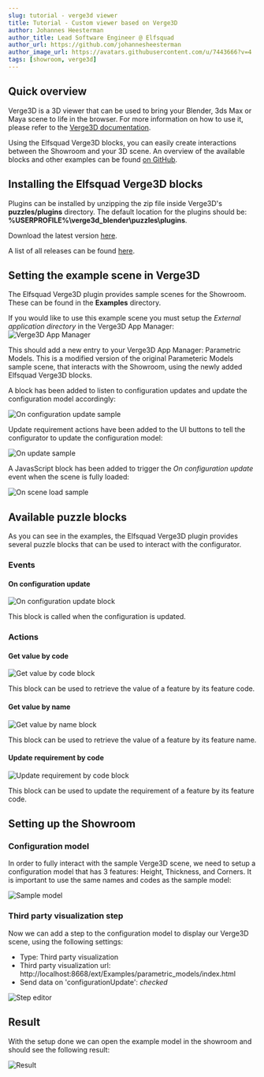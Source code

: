 ```yaml
---
slug: tutorial - verge3d viewer
title: Tutorial - Custom viewer based on Verge3D
author: Johannes Heesterman
author_title: Lead Software Engineer @ Elfsquad
author_url: https://github.com/johannesheesterman
author_image_url: https://avatars.githubusercontent.com/u/7443666?v=4
tags: [showroom, verge3d]
---
```



## Quick overview

Verge3D is a 3D viewer that can be used to bring your Blender, 3ds Max or Maya scene to life in the browser. For more information on how to use it, please refer to the [Verge3D documentation](https://www.soft8soft.com/verge3d/).

Using the Elfsquad Verge3D blocks, you can easily create interactions between the Showroom and your 3D scene. An overview of the available blocks and other examples can be found [on GitHub](https://github.com/Elfsquad/verge3d).

## Installing the Elfsquad Verge3D blocks
Plugins can be installed by unzipping the zip file inside Verge3D's **puzzles/plugins** directory. The default location for the plugins should be: **%USERPROFILE%\verge3d_blender\puzzles\plugins**.

Download the latest version [here](https://github.com/Elfsquad/verge3d/archive/refs/tags/1.0.0.zip).

A list of all releases can be found [here](https://github.com/Elfsquad/verge3d/releases).

## Setting the example scene in Verge3D
The Elfsquad Verge3D plugin provides sample scenes for the Showroom. These can be found in the **Examples** directory.

If you would like to use this example scene you must setup the *External application directory* in the Verge3D App Manager:
![Verge3D App Manager](/img/tutorial/verge3d/verge3d-app-manager.png)

This should add a new entry to your Verge3D App Manager: Parametric Models. This is a modified version of the original Parameteric Models sample scene, that interacts with the Showroom, using the newly added Elfsquad Verge3D blocks.

A block has been added to listen to configuration updates and update the configuration model accordingly:

![On configuration update sample](/img/tutorial/verge3d/example1.png)

Update requirement actions have been added to the UI buttons to tell the configurator to update the configuration model:

![On update sample](/img/tutorial/verge3d/example3.png)

A JavasScript block has been added to trigger the *On configuration update* event when the scene is fully loaded:

![On scene load sample](/img/tutorial/verge3d/example2.png)

## Available puzzle blocks
As you can see in the examples, the Elfsquad Verge3D plugin provides several puzzle blocks that can be used to interact with the configurator.

### Events

#### On configuration update

![On configuration update block](/img/tutorial/verge3d/on_configuration_update.png)

This block is called when the configuration is updated.

### Actions

#### Get value by code

![Get value by code block](/img/tutorial/verge3d/get_value_by_code.png)

This block can be used to retrieve the value of a feature by its feature code.

#### Get value by name

![Get value by name block](/img/tutorial/verge3d/get_value_by_name.png)

This block can be used to retrieve the value of a feature by its feature name.

#### Update requirement by code

![Update requirement by code block](/img/tutorial/verge3d/update_requirement_by_code.png)

This block can be used to update the requirement of a feature by its feature code.


## Setting up the Showroom

### Configuration model

In order to fully interact with the sample Verge3D scene, we need to setup a configuration model that has 3 features: Height, Thickness, and Corners. It is important to use the same names and codes as the sample model:

![Sample model](/img/tutorial/verge3d/sample_model.png)


### Third party visualization step

Now we can add a step to the configuration model to display our Verge3D scene, using the following settings:
* Type: Third party visualization
* Third party visualization url: http://localhost:8668/ext/Examples/parametric_models/index.html
* Send data on 'configurationUpdate': *checked*

![Step editor](/img/tutorial/verge3d/step_editor.png)

## Result

With the setup done we can open the example model in the showroom and should see the following result:

![Result](/img/tutorial/verge3d/result.gif)


